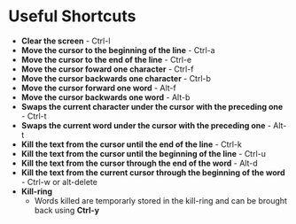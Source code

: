# Useful Shortcuts

- **Clear the screen** - Ctrl-l
- **Move the cursor to the beginning of the line** - Ctrl-a
- **Move the cursor to the end of the line** - Ctrl-e
- **Move the cursor foward one character** - Ctrl-f
- **Move the cursor backwards one character** - Ctrl-b
- **Move the cursor forward one word** - Alt-f
- **Move the cursor backwards one word** - Alt-b
- **Swaps the current character under the cursor with the preceding one** - Ctrl-t
- **Swaps the current word under the cursor with the preceding one** - Alt-t
- **Kill the text from the cursor until the end of the line** - Ctrl-k
- **Kill the text from the cursor until the beginning of the line** - Ctrl-u
- **Kill the text from the cursor through the end of the word** - Alt-d
- **Kill the text from the current cursor through the beginning of the word** - Ctrl-w or alt-delete
- **Kill-ring**
	- Words killed are temporarly stored in the kill-ring and can be brought back using **Ctrl-y**